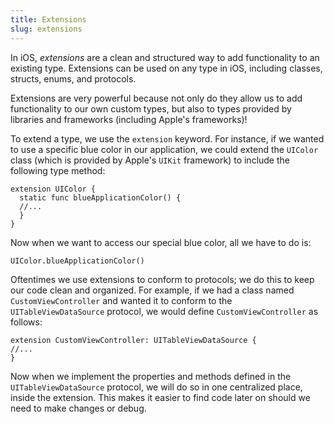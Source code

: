 ```yaml
---
title: Extensions
slug: extensions
---
```


In iOS, *extensions* are a clean and structured way to add functionality to an existing type. Extensions can be used on any type in iOS, including classes, structs, enums, and protocols.

Extensions are very powerful because not only do they allow us to add functionality to our own custom types, but also to types provided by libraries and frameworks (including Apple's frameworks)!

To extend a type, we use the `extension` keyword. For instance, if we wanted to use a specific blue color in our application, we could extend the `UIColor` class (which is provided by Apple's `UIKit` framework) to include the following type method:

```
extension UIColor {
  static func blueApplicationColor() {
  //...
  }
}
```

Now when we want to access our special blue color, all we have to do is:

```
UIColor.blueApplicationColor()
```

Oftentimes we use extensions to conform to protocols; we do this to keep our code clean and organized. For example, if we had a class named `CustomViewController` and wanted it to conform to the `UITableViewDataSource` protocol, we would define `CustomViewController` as follows:  

```
extension CustomViewController: UITableViewDataSource {
//...
}
```

Now when we implement the properties and methods defined in the `UITableViewDataSource` protocol, we will do so in one centralized place, inside the extension. This makes it easier to find code later on should we need to make changes or debug.
